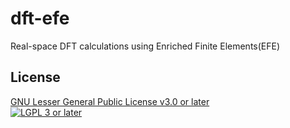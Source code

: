 # dft-efe
Real-space DFT calculations using Enriched Finite Elements(EFE)


## License
[GNU Lesser General Public License v3.0 or later](https://www.gnu.org/licenses/lgpl-3.0-standalone.html)  
[![LGPL 3 or later](https://www.gnu.org/graphics/lgplv3-88x31.png)](https://www.gnu.org/licenses/lgpl-3.0-standalone.html)
